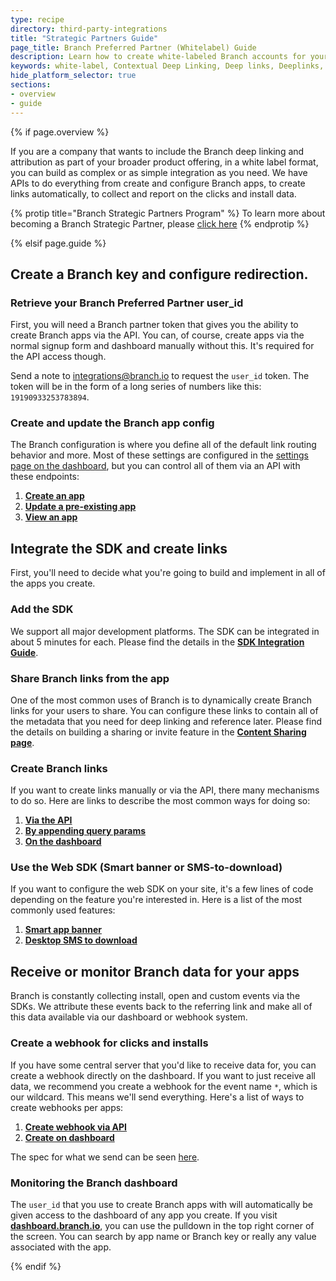```yaml
---
type: recipe
directory: third-party-integrations
title: "Strategic Partners Guide"
page_title: Branch Preferred Partner (Whitelabel) Guide
description: Learn how to create white-labeled Branch accounts for your customers.  Give your clients best-in-class deep linking while keeping your branding intact! 
keywords: white-label, Contextual Deep Linking, Deep links, Deeplinks, Deep Linking, Deeplinking, Deferred Deep Linking, Deferred Deeplinking, Google App Indexing, Google App Invites, Apple Universal Links, Apple Spotlight Search, Facebook App Links, AppLinks, Deepviews, Deep views
hide_platform_selector: true
sections:
- overview
- guide
---
```


{% if page.overview %}

If you are a company that wants to include the Branch deep linking and attribution as part of your broader product offering, in a white label format, you can build as complex or as simple integration as you need.  We have APIs to do everything from create and configure Branch apps, to create links automatically, to collect and report on the clicks and install data.

{% protip title="Branch Strategic Partners Program" %}
To learn more about becoming a Branch Strategic Partner, please [click here](https://branch.io/strategic-partners/)
{% endprotip %}

{% elsif page.guide %}

## Create a Branch key and configure redirection.

### Retrieve your Branch Preferred Partner user_id

First, you will need a Branch partner token that gives you the ability to create Branch apps via the API. You can, of course, create apps via the normal signup form and dashboard manually without this. It's required for the API access though.

Send a note to [integrations@branch.io](mailto:integrations@branch.io) to request the `user_id` token. The token will be in the form of a long series of numbers like this: `19190933253783894`.

### Create and update the Branch app config

The Branch configuration is where you define all of the default link routing behavior and more. Most of these settings are configured in the [settings page on the dashboard](https://dashboard.branch.io/#/settings), but you can control all of them via an API with these endpoints:

1. **[Create an app](https://github.com/BranchMetrics/Deferred-Deep-Linking-Public-API#creating-a-new-branch-app-config)**
2. **[Update a pre-existing app](https://github.com/BranchMetrics/Deferred-Deep-Linking-Public-API#updating-a-branch-app-config)**
3. **[View an app](https://github.com/BranchMetrics/Deferred-Deep-Linking-Public-API#creating-a-new-branch-app-config)**

## Integrate the SDK and create links

First, you'll need to decide what you're going to build and implement in all of the apps you create. 

### Add the SDK

We support all major development platforms. The SDK can be integrated in about 5 minutes for each. Please find the details in the **[SDK Integration Guide]({{base.url}}/getting-started/sdk-integration-guide)**.

### Share Branch links from the app

One of the most common uses of Branch is to dynamically create Branch links for your users to share. You can configure these links to contain all of the metadata that you need for deep linking and reference later. Please find the details on building a sharing or invite feature in the **[Content Sharing page]({{base.url}}/features/content-sharing)**.

### Create Branch links

If you want to create links manually or via the API, there many mechanisms to do so. Here are links to describe the most common ways for doing so:

1. **[Via the API]({{base.url}}/getting-started/creating-links-other-ways#http-api)**
2. **[By appending query params]({{base.url}}/getting-started/creating-links-other-ways#appending-query-parameters)**
3. **[On the dashboard]({{base.url}}/getting-started/creating-links-other-ways#dashboard)**

### Use the Web SDK (Smart banner or SMS-to-download)

If you want to configure the web SDK on your site, it's a few lines of code depending on the feature you're interested in. Here is a list of the most commonly used features:

1. **[Smart app banner]({{base.url}}/features/smart-banner)**
2. **[Desktop SMS to download]({{base.url}}/features/text-me-the-app)**

## Receive or monitor Branch data for your apps

Branch is constantly collecting install, open and custom events via the SDKs. We attribute these events back to the referring link and make all of this data available via our dashboard or webhook system.

### Create a webhook for clicks and installs

If you have some central server that you'd like to receive data for, you can create a webhook directly on the dashboard. If you want to just receive all data, we recommend you create a webhook for the event name `*`, which is our wildcard. This means we'll send everything. Here's a list of ways to create webhooks per apps:

1. **[Create webhook via API](https://github.com/BranchMetrics/Deferred-Deep-Linking-Public-API#creating-a-dynamic-reward-rule)**
1. **[Create on dashboard]({{base.url}}/getting-started/webhooks/guide)**

The spec for what we send can be seen [here]({{base.url}}/getting-started/webhooks/advanced/#postback-syntax).

### Monitoring the Branch dashboard

The `user_id` that you use to create Branch apps with will automatically be given access to the dashboard of any app you create. If you visit **[dashboard.branch.io](https://dashboard.branch.io)**, you can use the pulldown in the top right corner of the screen. You can search by app name or Branch key or really any value associated with the app.

{% endif %}